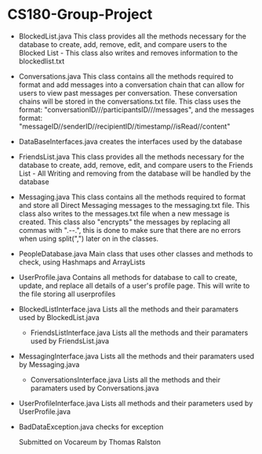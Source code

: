 # CS180-Group-Project
 - BlockedList.java
  This class provides all the methods necessary for the database to create, add, remove, edit, and compare users to the Blocked List - This class also writes and removes information to the blockedlist.txt

- Conversations.java
  This class contains all the methods required to format and add messages into a conversation chain that can allow for users to view past messages per conversation. These conversation chains will be stored in the conversations.txt file. This class uses the format: "conversationID///participantsID///messages", and the messages format: "messageID//senderID//recipientID//timestamp//isRead//content"
  
- DataBaseInterfaces.java
  creates the interfaces used by the database
  
- FriendsList.java
  This class provides all the methods necessary for the database to create, add, remove, edit, and compare users to the Friends List - All Writing and removing from the database will be handled by the database
  
- Messaging.java
  This class contains all the methods required to format and store all Direct Messaging messages to the messaging.txt file. This class also writes to the messages.txt file when a new message is created. This class also "encrypts" the messages by replacing all commas with ".--.", this is done to make sure that there are no errors when using split(",") later on in the classes.
  
- PeopleDatabase.java
  Main class that uses other classes and methods to check, using Hashmaps and ArrayLists
  
- UserProfile.java
   Contains all methods for database to call to create, update, and replace all details of a user's profile page. This will write to the file storing all userprofiles

- BlockedListInterface.java
  Lists all the methods and their paramaters used by BlockedList.java

  - FriendsListInterface.java
  Lists all the methods and their paramaters used by FriendsList.java

- MessagingInterface.java
  Lists all the methods and their paramaters used by Messaging.java

  - ConversationsInterface.java
  Lists all the methods and their paramaters used by Conversations.java

- UserProfileInterface.java
  Lists all methods and their parameters used by UserProfile.java
- BadDataException.java
  checks for exception

  Submitted on Vocareum by Thomas Ralston


